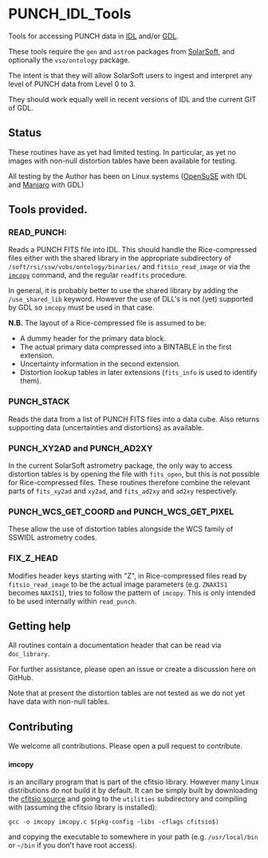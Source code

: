 # PUNCH_IDL_Tools
Tools for accessing PUNCH data in [IDL](https://www.nv5geospatialsoftware.com/docs/using_idl_home.html) and/or [GDL](https://github.com/gnudatalanguage/gdl).

These tools require the `gen` and `astrom` packages from
[SolarSoft](https://www.lmsal.com/solarsoft/), and optionally the
`vso/ontology` package.

The intent is that they will allow SolarSoft users to ingest and
interpret any level of PUNCH data from Level 0 to 3. 

They should work equally well in recent versions of IDL and the current
GIT of GDL.

## Status

These routines have as yet had limited testing. In particular, as yet
no images with non-null distortion tables have been available for
testing.

All testing by the Author has been on Linux systems ([OpenSuSE](https://www.opensuse.org/) with IDL
and [Manjaro](https://manjaro.org/) with GDL)

## Tools provided.

### READ_PUNCH:

Reads a PUNCH FITS file into IDL. This should handle the
Rice-compressed files either with the shared library in the appropriate
subdirectory of `/soft/rsi/ssw/vobs/ontology/binaries/` and
`fitsio_read_image` or via the [`imcopy`](####imcopy) command, and the
regular `readfits` procedure.

In general, it is probably better to use the shared library by adding
the `/use_shared_lib` keyword. However the use of DLL's is not (yet)
supported by GDL so `imcopy` must be used in that case.

**N.B.** The layout of a Rice-compressed file is assumed to be:

* A dummy header for the primary data block.
* The actual primary data compressed into a BINTABLE in the first
extension.
* Uncertainty information in the second extension.
* Distortion lookup tables in later extensions (`fits_info` is used to
  identify them).


### PUNCH_STACK

Reads the data from a list of PUNCH FITS files into a data cube. Also
returns supporting data (uncertainties and distortions) as available.

### PUNCH_XY2AD and PUNCH_AD2XY

In the current SolarSoft astrometry package, the only way to access
distortion tables is by opening the file with `fits_open`, but this is
not possible for Rice-compressed files. These routines therefore
combine the relevant parts of `fits_xy2ad` and `xy2ad`, and
`fits_ad2xy` and `ad2xy` respectively.

### PUNCH_WCS_GET_COORD and PUNCH_WCS_GET_PIXEL

These allow the use of distortion tables alongside the WCS family of
SSWIDL astrometry codes.

### FIX_Z_HEAD

Modifies header keys starting with "Z", in Rice-compressed files read
by `fitsio_read_image` to be the actual image parameters
(e.g. `ZNAXIS1` becomes `NAXIS1`), tries to follow the pattern of
`imcopy`. This is only intended to be used internally within
`read_punch`.


## Getting help

All routines contain a documentation header that can be read via
`doc_library`.

For further assistance, please open an issue or create a discussion
here on GitHub.

Note that at present the distortion tables are not tested as we do not
yet have data with non-null tables.

## Contributing
We welcome all contributions. Please open a pull request to contribute.


#### imcopy

is an ancillary program that is part of the cfitsio
library. However many Linux distributions do not build it by
default. It can be simply built by downloading the [cfitsio
source](https://heasarc.gsfc.nasa.gov/fitsio/) and going to the
`utilities` subdirectory and compiling with (assuming the cfitsio
library is installed):

    gcc -o imcopy imcopy.c $(pkg-config -libs -cflags cfitsio$)

and copying the executable to somewhere in your path
(e.g. `/usr/local/bin` or `~/bin` if you don't have root access).
